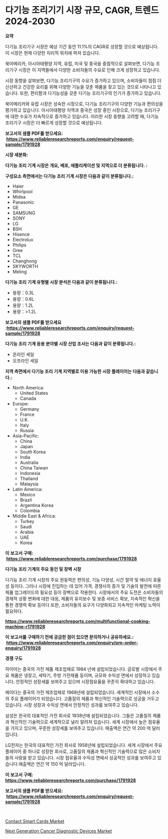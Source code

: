 <p><h1>다기능 조리기기 시장 규모, CAGR, 트렌드 2024-2030</h1></p><p><strong>요약</strong></p>
<p><p>다기능 조리기구 시장은 예상 기간 동안 11.1%의 CAGR로 성장할 것으로 예상됩니다. 이 시장은 현재 다양한 지리적 위치에 퍼져 있습니다.</p><p>북아메리카, 아시아태평양 지역, 유럽, 미국 및 중국을 중점적으로 살펴보면, 다기능 조리기구 시장은 이 지역들에서 다양한 소비자들의 수요로 인해 크게 성장하고 있습니다.</p><p>시장 동향을 살펴보면, 다기능 조리기구의 수요가 증가하고 있으며, 소비자들이 점점 더 신선하고 건강한 요리를 위해 다양한 기능을 갖춘 제품을 찾고 있는 것으로 나타나고 있습니다. 또한, 편리함과 다기능성을 갖춘 다기능 조리기구의 인기가 증가하고 있습니다.</p><p>북아메리카와 유럽 시장은 성숙한 시장으로, 다기능 조리기구의 다양한 기능과 편의성을 평가하고 있습니다. 아시아태평양 지역과 중국은 성장 중인 시장으로, 다기능 조리기구에 대한 수요가 지속적으로 증가하고 있습니다. 이러한 시장 동향을 고려할 때, 다기능 조리기구 시장은 더 빠르게 성장할 것으로 예상됩니다.</p></p>
<p><strong>보고서의 샘플 PDF를 받으세요: &nbsp;<a href="https://www.reliableresearchreports.com/enquiry/request-sample/1791928">https://www.reliableresearchreports.com/enquiry/request-sample/1791928</a></strong></p>
<p><strong>시장 세분화:</strong></p>
<p><strong> 다기능 조리 기계 시장은 개요, 배포, 애플리케이션 및 지역으로 더 분류됩니다. :</strong></p>
<p><strong>구성요소 측면에서는 다기능 조리 기계 시장은 다음과 같이 분류됩니다.:</strong></p>
<p><ul><li>Haier</li><li>Whirlpool</li><li>Midea</li><li>Panasonic</li><li>GE</li><li>SAMSUNG</li><li>SONY</li><li>LG</li><li>BSH</li><li>Hisence</li><li>Electrolux</li><li>Philips</li><li>Gree</li><li>TCL</li><li>Changhong</li><li>SKYWORTH</li><li>Meling</li></ul></p>
<p><strong> 다기능 조리 기계 유형별 시장 분석은 다음과 같이 분류됩니다.:</strong></p>
<p><ul><li>용량：0.3L</li><li>용량：0.6L</li><li>용량：1.2L</li><li>용량：>1.2L</li></ul></p>
<p><strong>보고서의 샘플 PDF를 받으세요 :<a href="https://www.reliableresearchreports.com/enquiry/request-sample/1791928">https://www.reliableresearchreports.com/enquiry/request-sample/1791928</a></strong></p>
<p><strong> 다기능 조리 기계 응용 분야별 시장 산업 조사는 다음과 같이 분류됩니다.:</strong></p>
<p><ul><li>온라인 세일</li><li>오프라인 세일</li></ul></p>
<p><strong>지역 측면에서 다기능 조리 기계 지역별로 이용 가능한 시장 플레이어는 다음과 같습니다.:</strong></p>
<p><ul>
    <li>
        North America:
        <ul>
            <li>United States</li>
            <li>Canada</li>
        </ul>
    </li>
    <li>
        Europe:
        <ul>
            <li>Germany</li>
            <li>France</li>
            <li>U.K.</li>
            <li>Italy</li>
            <li>Russia</li>
        </ul>
    </li>
    <li>
        Asia-Pacific:
        <ul>
            <li>China</li>
            <li>Japan</li>
            <li>South Korea</li>
            <li>India</li>
            <li>Australia</li>
            <li>China Taiwan</li>
            <li>Indonesia</li>
            <li>Thailand</li>
            <li>Malaysia</li>
        </ul>
    </li>
    <li>
        Latin America:
        <ul>
            <li>Mexico</li>
            <li>Brazil</li>
            <li>Argentina Korea</li>
            <li>Colombia</li>
        </ul>
    </li>
    <li>
        Middle East & Africa:
        <ul>
            <li>Turkey</li>
            <li>Saudi</li>
            <li>Arabia</li>
            <li>UAE</li>
            <li>Korea</li>
        </ul>
    </li>
    </ul></p>
<p><strong>이 보고서 구매: &nbsp;<a href="https://www.reliableresearchreports.com/purchase/1791928">https://www.reliableresearchreports.com/purchase/1791928</a></strong></p>
<p><strong>다기능 조리 기계의 주요 동인 및 장벽 시장</strong></p>
<p><p>다기능 조리 기계 시장의 주요 원동력은 편의성, 기능 다양성, 시간 절약 및 에너지 효율성 등이다. 그러나 시장에 진입하는 데 있어 가격, 경쟁사의 증가 및 기술의 발전에 따른 제품 업그레이드의 필요성 등이 장벽으로 작용한다. 시장에서의 주요 도전은 소비자들의 경제적 상황 변화에 대한 대응, 제품의 유지보수 및 보증 서비스 확보, 지속적인 혁신을 통한 경쟁력 확보 등이다.또한, 소비자들의 요구가 다양화되고 지속적인 마케팅 노력이 필요하다.</p></p>
<p><strong><a href="https://www.reliableresearchreports.com/multifunctional-cooking-machine-r1791928">https://www.reliableresearchreports.com/multifunctional-cooking-machine-r1791928</a></strong></p>
<p><strong>이 보고서를 구매하기 전에 궁금한 점이 있으면 문의하거나 공유하세요.: &nbsp;<a href="https://www.reliableresearchreports.com/enquiry/pre-order-enquiry/1791928">https://www.reliableresearchreports.com/enquiry/pre-order-enquiry/1791928</a></strong></p>
<p><strong>경쟁 구도</strong></p>
<p><p>하이어는 중국의 가전 제품 제조업체로 1984 년에 설립되었습니다. 글로벌 시장에서 주요 제품은 냉장고, 세탁기, 주방 가전제품 등이며, 규모와 수익성 면에서 성장하고 있습니다. 안정적인 성장세를 보여주고 있으며 시장점유율을 꾸준히 확대하고 있습니다.</p><p>메이다는 중국의 가전 제조업체로 1968년에 설립되었습니다. 세계적인 시장에서 소수의 주요 플레이어가 되었습니다. 고품질의 제품과 혁신적인 기술력으로 성공을 거두고 있습니다. 시장 성장과 수익성 면에서 안정적인 성과를 보여주고 있습니다.</p><p>삼성은 한국의 대표적인 가전 회사로 1938년에 설립되었습니다. 그들은 고품질의 제품과 혁신적인 기술력으로 세계적으로 널리 알려져 있습니다. 세계 시장에서 높은 점유율을 가지고 있으며, 꾸준한 성장세를 보여주고 있습니다. 매출액은 연간 약 200 억 달러입니다.</p><p>LG전자는 한국의 대표적인 가전 회사로 1958년에 설립되었습니다. 세계 시장에서 주요 플레이어 중 하나로 성장한 회사로, 고품질의 제품과 혁신적인 기술력으로 많은 소비자들의 사랑을 받고 있습니다. 시장 점유율과 수익성 면에서 성공적인 성과를 보여주고 있습니다.매출액은 연간 약 150 억 달러입니다.</p></p>
<p><strong>이 보고서 구매: &nbsp; <a href="https://www.reliableresearchreports.com/purchase/1791928">https://www.reliableresearchreports.com/purchase/1791928</a></strong></p>
<p><strong>보고서의 샘플 PDF를 받으세요: &nbsp;<a href="https://www.reliableresearchreports.com/enquiry/request-sample/1791928">https://www.reliableresearchreports.com/enquiry/request-sample/1791928</a></strong><strong></strong></p>
<p>&nbsp;</p>
<p><p><a href="https://eight-handstand-8fb.notion.site/Contact-Smart-Cards-Market-Outlook-Industry-Overview-and-Forecast-2024-to-2031-b5dee00b393040d6ae4fd1dbfd14af5d">Contact Smart Cards Market</a></p><p><a href="https://github.com/Sinjinluong3e0awx2m195k76/Market-Research-Report-List-2/blob/main/next-generation-cancer-diagnostic-devices-market.md">Next Generation Cancer Diagnostic Devices Market</a></p></p>